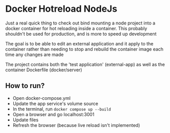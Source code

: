 # Docker Hotreload NodeJs

Just a real quick thing to check out bind mounting a node project into a docker container for hot reloading inside a container. This probably shouldn't be used for production, and is more to speed up development

The goal is to be able to edit an external application and it apply to the container rather than needing to stop and rebuild the container image each time any changes are made

The project contains both the 'test application' (external-app) as well as the container Dockerfile (docker/server)

## How to run?
- Open docker-compose.yml
- Update the app service's volume source
- In the terminal, run `docker compose up --build`
- Open a browser and go localhost:3001
- Update files 
- Refresh the browser (because live reload isn't implemented)
